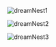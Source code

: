 ![dreamNest1](./public/assets/snap/dreamNest1.gif)

![dreamNest2](./public/assets/snap/dreamNest2.gif)

![dreamNest3](./public/assets/snap/dreamNest3.gif)
